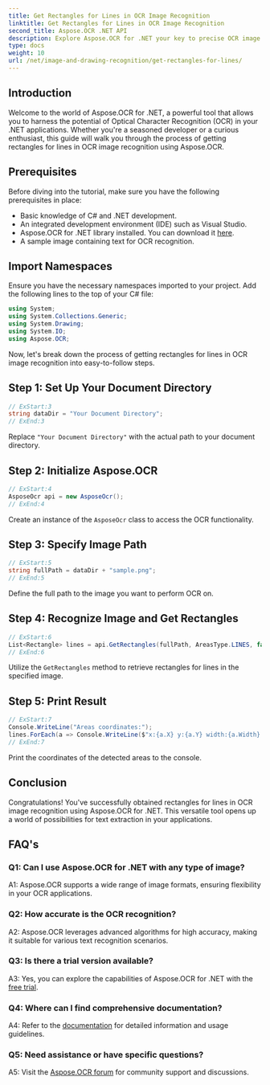 ```yaml
---
title: Get Rectangles for Lines in OCR Image Recognition
linktitle: Get Rectangles for Lines in OCR Image Recognition
second_title: Aspose.OCR .NET API
description: Explore Aspose.OCR for .NET your key to precise OCR image recognition. Unleash the power of text extraction effortlessly.
type: docs
weight: 10
url: /net/image-and-drawing-recognition/get-rectangles-for-lines/
---
```

## Introduction

Welcome to the world of Aspose.OCR for .NET, a powerful tool that allows you to harness the potential of Optical Character Recognition (OCR) in your .NET applications. Whether you're a seasoned developer or a curious enthusiast, this guide will walk you through the process of getting rectangles for lines in OCR image recognition using Aspose.OCR.

## Prerequisites

Before diving into the tutorial, make sure you have the following prerequisites in place:

- Basic knowledge of C# and .NET development.
- An integrated development environment (IDE) such as Visual Studio.
- Aspose.OCR for .NET library installed. You can download it [here](https://releases.aspose.com/ocr/net/).
- A sample image containing text for OCR recognition.

## Import Namespaces

Ensure you have the necessary namespaces imported to your project. Add the following lines to the top of your C# file:

```csharp
using System;
using System.Collections.Generic;
using System.Drawing;
using System.IO;
using Aspose.OCR;
```

Now, let's break down the process of getting rectangles for lines in OCR image recognition into easy-to-follow steps.

## Step 1: Set Up Your Document Directory

```csharp
// ExStart:3
string dataDir = "Your Document Directory";
// ExEnd:3
```

Replace `"Your Document Directory"` with the actual path to your document directory.

## Step 2: Initialize Aspose.OCR

```csharp
// ExStart:4
AsposeOcr api = new AsposeOcr();
// ExEnd:4
```

Create an instance of the `AsposeOcr` class to access the OCR functionality.

## Step 3: Specify Image Path

```csharp
// ExStart:5
string fullPath = dataDir + "sample.png";
// ExEnd:5
```

Define the full path to the image you want to perform OCR on.

## Step 4: Recognize Image and Get Rectangles

```csharp
// ExStart:6
List<Rectangle> lines = api.GetRectangles(fullPath, AreasType.LINES, false);
// ExEnd:6
```

Utilize the `GetRectangles` method to retrieve rectangles for lines in the specified image.

## Step 5: Print Result

```csharp
// ExStart:7
Console.WriteLine("Areas coordinates:");
lines.ForEach(a => Console.WriteLine($"x:{a.X} y:{a.Y} width:{a.Width} height:{a.Height}"));
// ExEnd:7
```

Print the coordinates of the detected areas to the console.

## Conclusion

Congratulations! You've successfully obtained rectangles for lines in OCR image recognition using Aspose.OCR for .NET. This versatile tool opens up a world of possibilities for text extraction in your applications.

## FAQ's

### Q1: Can I use Aspose.OCR for .NET with any type of image?

A1: Aspose.OCR supports a wide range of image formats, ensuring flexibility in your OCR applications.

### Q2: How accurate is the OCR recognition?

A2: Aspose.OCR leverages advanced algorithms for high accuracy, making it suitable for various text recognition scenarios.

### Q3: Is there a trial version available?

A3: Yes, you can explore the capabilities of Aspose.OCR for .NET with the [free trial](https://releases.aspose.com/).

### Q4: Where can I find comprehensive documentation?

A4: Refer to the [documentation](https://reference.aspose.com/ocr/net/) for detailed information and usage guidelines.

### Q5: Need assistance or have specific questions?

A5: Visit the [Aspose.OCR forum](https://forum.aspose.com/c/ocr/16) for community support and discussions.
